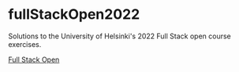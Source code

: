 # fullStackOpen2022
Solutions to the University of Helsinki's 2022 Full Stack open course exercises.

[Full Stack Open](https://fullstackopen.com/en/)
